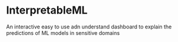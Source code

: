 # InterpretableML
An interactive easy to use adn understand dashboard to explain the predictions of ML models in sensitive domains
